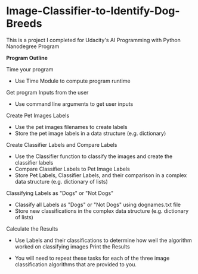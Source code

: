# Image-Classifier-to-Identify-Dog-Breeds
This is a project I completed for Udacity's AI Programming with Python Nanodegree Program

**Program Outline**

Time your program
- Use Time Module to compute program runtime

Get program Inputs from the user
- Use command line arguments to get user inputs

Create Pet Images Labels
- Use the pet images filenames to create labels
- Store the pet image labels in a data structure (e.g. dictionary)

Create Classifier Labels and Compare Labels
- Use the Classifier function to classify the images and create the classifier labels
- Compare Classifier Labels to Pet Image Labels
- Store Pet Labels, Classifier Labels, and their comparison in a complex data structure (e.g. dictionary of lists)

Classifying Labels as "Dogs" or "Not Dogs"
- Classify all Labels as "Dogs" or "Not Dogs" using dognames.txt file
- Store new classifications in the complex data structure (e.g. dictionary of lists)

Calculate the Results
- Use Labels and their classifications to determine how well the algorithm worked on classifying images
Print the Results

- You will need to repeat these tasks for each of the three image classification algorithms that are provided to you.
